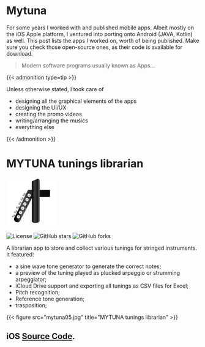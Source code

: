 # Mytuna


For some years I worked with and published mobile apps. Albeit mostly on the iOS Apple platform, I ventured into porting onto Android (JAVA, Kotlin) as well.
This post lists the apps I worked on, worth of being published. Make sure you check those open-source ones, as their code is available for download.

> Modern software programs usually known as Apps...

{{< admonition type=tip >}}

Unless otherwise stated, I took care of
- designing all the graphical elements of the apps
- designing the UI/UX
- creating the promo videos
- writing/arranging the musics
- everything else

{{< /admonition >}}

# MYTUNA tunings librarian

![](mytuna-appicon.png)

![License](https://img.shields.io/github/license/lucaji/MyTuna)
![GitHub stars](https://img.shields.io/github/stars/lucaji/MyTuna)
![GitHub forks](https://img.shields.io/github/forks/lucaji/MyTuna)

A librarian app to store and collect various tunings for stringed instruments. It featured:

- a sine wave tone generator to generate the correct notes;
- a preview of the tuning played as plucked arpeggio or strumming arpeggiator;
- iCloud Drive support and exporting all tunings as CSV files for Excel;
- Pitch recognition;
- Reference tone generation;
- trasposition;

{{< figure src="mytuna05.jpg" title="MYTUNA tunings librarian" >}}


## iOS [Source Code](https://github.com/lucaji/mytuna).

